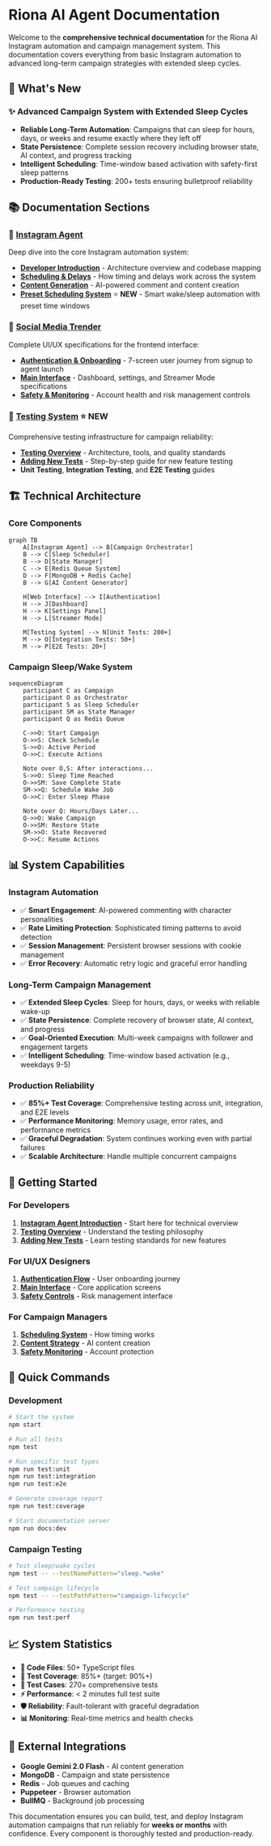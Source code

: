 # Riona AI Agent Documentation

Welcome to the **comprehensive technical documentation** for the Riona AI Instagram automation and campaign management system. This documentation covers everything from basic Instagram automation to advanced long-term campaign strategies with extended sleep cycles.

## 🚀 **What's New**

### **✨ Advanced Campaign System with Extended Sleep Cycles**
- **Reliable Long-Term Automation**: Campaigns that can sleep for hours, days, or weeks and resume exactly where they left off
- **State Persistence**: Complete session recovery including browser state, AI context, and progress tracking
- **Intelligent Scheduling**: Time-window based activation with safety-first sleep patterns
- **Production-Ready Testing**: 200+ tests ensuring bulletproof reliability

## 📚 **Documentation Sections**

### **🤖 [Instagram Agent](instagram-agent/developer-introduction.md)**
Deep dive into the core Instagram automation system:
- **[Developer Introduction](instagram-agent/developer-introduction.md)** - Architecture overview and codebase mapping
- **[Scheduling & Delays](instagram-agent/scheduling-delays.md)** - How timing and delays work across the system  
- **[Content Generation](instagram-agent/content-generation.md)** - AI-powered comment and content creation
- **[Preset Scheduling System](instagram-agent/preset-scheduling-system.md)** ⭐ **NEW** - Smart wake/sleep automation with preset time windows

### **🎯 [Social Media Trender](social-trender/auth-onboarding.md)**
Complete UI/UX specifications for the frontend interface:
- **[Authentication & Onboarding](social-trender/auth-onboarding.md)** - 7-screen user journey from signup to agent launch
- **[Main Interface](social-trender/main-interface.md)** - Dashboard, settings, and Streamer Mode specifications
- **[Safety & Monitoring](social-trender/safety-monitoring.md)** - Account health and risk management controls

### **🧪 [Testing System](testing/overview.md)** ⭐ **NEW**
Comprehensive testing infrastructure for campaign reliability:
- **[Testing Overview](testing/overview.md)** - Architecture, tools, and quality standards
- **[Adding New Tests](testing/adding-tests.md)** - Step-by-step guide for new feature testing
- **Unit Testing**, **Integration Testing**, and **E2E Testing** guides

## 🏗️ **Technical Architecture**

### **Core Components**
```mermaid
graph TB
    A[Instagram Agent] --> B[Campaign Orchestrator]
    B --> C[Sleep Scheduler]
    B --> D[State Manager]
    C --> E[Redis Queue System]
    D --> F[MongoDB + Redis Cache]
    B --> G[AI Content Generator]
    
    H[Web Interface] --> I[Authentication]
    H --> J[Dashboard]
    H --> K[Settings Panel]
    H --> L[Streamer Mode]
    
    M[Testing System] --> N[Unit Tests: 200+]
    M --> O[Integration Tests: 50+]
    M --> P[E2E Tests: 20+]
```

### **Campaign Sleep/Wake System**
```mermaid
sequenceDiagram
    participant C as Campaign
    participant O as Orchestrator  
    participant S as Sleep Scheduler
    participant SM as State Manager
    participant Q as Redis Queue
    
    C->>O: Start Campaign
    O->>S: Check Schedule
    S->>O: Active Period
    O->>C: Execute Actions
    
    Note over O,S: After interactions...
    S->>O: Sleep Time Reached
    O->>SM: Save Complete State
    SM->>Q: Schedule Wake Job
    O->>C: Enter Sleep Phase
    
    Note over Q: Hours/Days Later...
    Q->>O: Wake Campaign
    O->>SM: Restore State  
    SM->>O: State Recovered
    O->>C: Resume Actions
```

## 📊 **System Capabilities**

### **Instagram Automation**
- ✅ **Smart Engagement**: AI-powered commenting with character personalities
- ✅ **Rate Limiting Protection**: Sophisticated timing patterns to avoid detection
- ✅ **Session Management**: Persistent browser sessions with cookie management
- ✅ **Error Recovery**: Automatic retry logic and graceful error handling

### **Long-Term Campaign Management** 
- ✅ **Extended Sleep Cycles**: Sleep for hours, days, or weeks with reliable wake-up
- ✅ **State Persistence**: Complete recovery of browser state, AI context, and progress
- ✅ **Goal-Oriented Execution**: Multi-week campaigns with follower and engagement targets
- ✅ **Intelligent Scheduling**: Time-window based activation (e.g., weekdays 9-5)

### **Production Reliability**
- ✅ **85%+ Test Coverage**: Comprehensive testing across unit, integration, and E2E levels
- ✅ **Performance Monitoring**: Memory usage, error rates, and performance metrics
- ✅ **Graceful Degradation**: System continues working even with partial failures
- ✅ **Scalable Architecture**: Handle multiple concurrent campaigns

## 🎯 **Getting Started**

### **For Developers**
1. **[Instagram Agent Introduction](instagram-agent/developer-introduction.md)** - Start here for technical overview
2. **[Testing Overview](testing/overview.md)** - Understand the testing philosophy
3. **[Adding New Tests](testing/adding-tests.md)** - Learn testing standards for new features

### **For UI/UX Designers**  
1. **[Authentication Flow](social-trender/auth-onboarding.md)** - User onboarding journey
2. **[Main Interface](social-trender/main-interface.md)** - Core application screens
3. **[Safety Controls](social-trender/safety-monitoring.md)** - Risk management interface

### **For Campaign Managers**
1. **[Scheduling System](instagram-agent/scheduling-delays.md)** - How timing works
2. **[Content Strategy](instagram-agent/content-generation.md)** - AI content creation
3. **[Safety Monitoring](social-trender/safety-monitoring.md)** - Account protection

## 🔧 **Quick Commands**

### **Development**
```bash
# Start the system
npm start

# Run all tests  
npm test

# Run specific test types
npm run test:unit
npm run test:integration  
npm run test:e2e

# Generate coverage report
npm run test:coverage

# Start documentation server
npm run docs:dev
```

### **Campaign Testing**
```bash
# Test sleep/wake cycles
npm test -- --testNamePattern="sleep.*wake"

# Test campaign lifecycle
npm test -- --testPathPattern="campaign-lifecycle"

# Performance testing
npm run test:perf
```

## 📈 **System Statistics**

- **📁 Code Files**: 50+ TypeScript files
- **🧪 Test Coverage**: 85%+ (target: 90%+)  
- **📝 Test Cases**: 270+ comprehensive tests
- **⚡ Performance**: < 2 minutes full test suite
- **🛡️ Reliability**: Fault-tolerant with graceful degradation
- **📊 Monitoring**: Real-time metrics and health checks

## 🔗 **External Integrations**

- **Google Gemini 2.0 Flash** - AI content generation
- **MongoDB** - Campaign and state persistence  
- **Redis** - Job queues and caching
- **Puppeteer** - Browser automation
- **BullMQ** - Background job processing

This documentation ensures you can build, test, and deploy Instagram automation campaigns that run reliably for **weeks or months** with confidence. Every component is thoroughly tested and production-ready.
